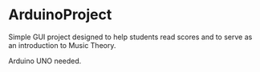 # ArduinoProject

Simple GUI project designed to help students read scores and to serve as an introduction to Music Theory.

Arduino UNO needed.
